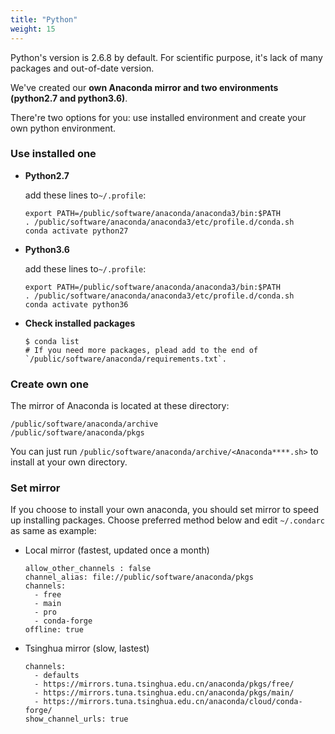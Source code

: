 ```yaml
---
title: "Python"
weight: 15
---
```


Python's version is 2.6.8 by default. For scientific purpose, it's lack of many packages and out-of-date version.

We've created our **own Anaconda mirror and two environments (python2.7 and python3.6)**.

There're two options for you: use installed environment and create your own python environment.

### Use installed one

- **Python2.7**

  add these lines to`~/.profile`:

  ```
  export PATH=/public/software/anaconda/anaconda3/bin:$PATH
  . /public/software/anaconda/anaconda3/etc/profile.d/conda.sh
  conda activate python27
  ```

- **Python3.6**

  add these lines to`~/.profile`:

  ```
  export PATH=/public/software/anaconda/anaconda3/bin:$PATH
  . /public/software/anaconda/anaconda3/etc/profile.d/conda.sh
  conda activate python36
  ```

- **Check installed packages**

  ```
  $ conda list
  # If you need more packages, plead add to the end of `/public/software/anaconda/requirements.txt`.
  ```

### Create own one

The mirror of Anaconda is located at these directory:

```
/public/software/anaconda/archive
/public/software/anaconda/pkgs
```

You can just run `/public/software/anaconda/archive/<Anaconda****.sh>` to install at your own directory.

### Set mirror

If you choose to install your own anaconda, you should set mirror to speed up installing packages. Choose preferred method below and edit `~/.condarc  `as same as example:

- Local mirror (fastest, updated once a month)

  ```
  allow_other_channels : false
  channel_alias: file://public/software/anaconda/pkgs
  channels:
    - free
    - main
    - pro
    - conda-forge
  offline: true
  ```

- Tsinghua mirror (slow, lastest)

  ```
  channels:
    - defaults
    - https://mirrors.tuna.tsinghua.edu.cn/anaconda/pkgs/free/
    - https://mirrors.tuna.tsinghua.edu.cn/anaconda/pkgs/main/
    - https://mirrors.tuna.tsinghua.edu.cn/anaconda/cloud/conda-forge/
  show_channel_urls: true
  ```